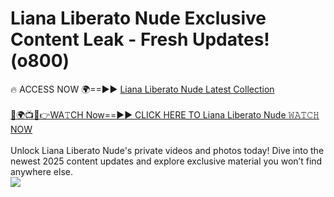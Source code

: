 # Liana Liberato Nude Exclusive Content Leak - Fresh Updates! (o800)

🔥 ACCESS NOW 🌍==►► <a href="https://tinyurl.com/yc657z5k" rel="nofollow">Liana Liberato Nude Latest Collection</a>
<br><br>
[🔴🌍📺📱👉WA𝚃CH Now==►► CLICK HERE TO Liana Liberato Nude 𝚆𝙰𝚃𝙲𝙷 NOW](https://tinyurl.com/yc657z5k)
<br><br>
Unlock Liana Liberato Nude's private videos and photos today! Dive into the newest 2025 content updates and explore exclusive material you won’t find anywhere else.
<br>
<a href="https://tinyurl.com/yc657z5k" rel="nofollow" data-target="animated-image.originalLink"><img src="https://camo.githubusercontent.com/8a4f000d20f83aca3bf7ec5f350d767afa0574a8a352519fd8cfa583a6f93a33/68747470733a2f2f692e696d6775722e636f6d2f644a486b345a712e676966" data-canonical-src="https://i.imgur.com/dJHk4Zq.gif" style="max-width: 100%; display: inline-block;" data-target="animated-image.originalImage"></a>
<br>

